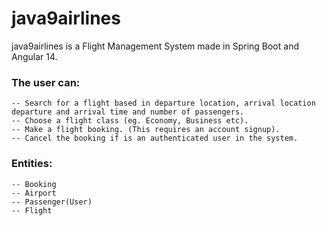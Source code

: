 # java9airlines
java9airlines is a Flight Management System made in Spring Boot and Angular 14.

### The user can:
 ``` 
-- Search for a flight based in departure location, arrival location departure and arrival time and number of passengers.
-- Choose a flight class (eg. Economy, Business etc).
-- Make a flight booking. (This requires an account signup).
-- Cancel the booking if is an authenticated user in the system.
 ``` 

### Entities: 
 ``` 
-- Booking
-- Airport
-- Passenger(User)
-- Flight
 ``` 

